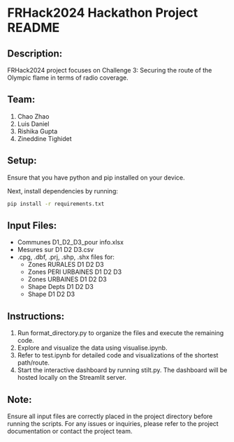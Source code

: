 # FRHack2024 Hackathon Project README

## Description:
FRHack2024 project focuses on Challenge 3: Securing the route of the Olympic flame in terms of radio coverage.

## Team:
1. Chao Zhao
2. Luis Daniel
3. Rishika Gupta
4. Zineddine Tighidet

## Setup:
Ensure that you have python and pip installed on your device.

Next, install dependencies by running:
   ```bash
   pip install -r requirements.txt
  ```

## Input Files:
* Communes D1_D2_D3_pour info.xlsx
* Mesures sur D1 D2 D3.csv
* .cpg, .dbf, .prj, .shp, .shx files for:
  * Zones RURALES D1 D2 D3
  * Zones PERI URBAINES D1 D2 D3
  * Zones URBAINES D1 D2 D3
  * Shape Depts D1 D2 D3
  * Shape D1 D2 D3
 
## Instructions:
1. Run format_directory.py to organize the files and execute the remaining code.
2. Explore and visualize the data using visualise.ipynb.
3. Refer to test.ipynb for detailed code and visualizations of the shortest path/route.
4. Start the interactive dashboard by running stilt.py. The dashboard will be hosted locally on the Streamlit server.

## Note:
Ensure all input files are correctly placed in the project directory before running the scripts. For any issues or inquiries, please refer to the project documentation or contact the project team.
